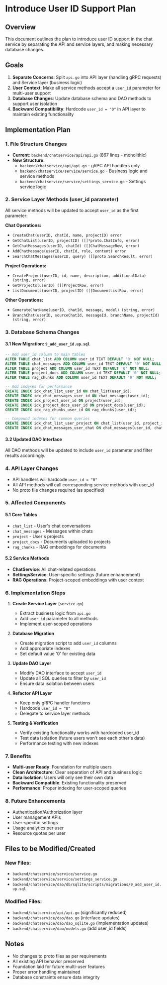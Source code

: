 # Introduce User ID Support Plan

## Overview
This document outlines the plan to introduce user ID support in the chat service by separating the API and service layers, and making necessary database changes.

## Goals
1. **Separate Concerns**: Split `api.go` into API layer (handling gRPC requests) and Service layer (business logic)
2. **User Context**: Make all service methods accept a `user_id` parameter for multi-user support
3. **Database Changes**: Update database schema and DAO methods to support user isolation
4. **Backward Compatibility**: Hardcode `user_id = "0"` in API layer to maintain existing functionality

## Implementation Plan

### 1. File Structure Changes
- **Current**: `backend/chatservice/api/api.go` (867 lines - monolithic)
- **New Structure**:
  - `backend/chatservice/api/api.go` - gRPC API handlers only
  - `backend/chatservice/service/service.go` - Business logic and service methods
  - `backend/chatservice/service/settings_service.go` - Settings service logic

### 2. Service Layer Methods (user_id parameter)
All service methods will be updated to accept `user_id` as the first parameter:

**Chat Operations:**
- `CreateChat(userID, chatId, name, projectID) error`
- `GetChatList(userID, projectID) ([]*proto.ChatInfo, error)`
- `GetChatMessages(userID, chatId) ([]ChatMessageRow, error)`
- `AddChatMessage(userID, chatId, role, content) error`
- `SearchChatMessages(userID, query) ([]proto.SearchResult, error)`

**Project Operations:**
- `CreateProject(userID, id, name, description, additionalData) (string, error)`
- `GetProjects(userID) ([]ProjectRow, error)`
- `ListDocuments(userID, projectID) ([]DocumentListRow, error)`

**Other Operations:**
- `GenerateChatName(userID, chatId, message, model) (string, error)`
- `BranchChat(userID, sourceChatId, messageId, branchName, projectId) (string, error)`

### 3. Database Schema Changes

#### 3.1 New Migration: `9_add_user_id.up.sql`
```sql
-- Add user_id column to main tables
ALTER TABLE chat_list ADD COLUMN user_id TEXT DEFAULT '0' NOT NULL;
ALTER TABLE chat_messages ADD COLUMN user_id TEXT DEFAULT '0' NOT NULL;
ALTER TABLE project ADD COLUMN user_id TEXT DEFAULT '0' NOT NULL;
ALTER TABLE project_docs ADD COLUMN user_id TEXT DEFAULT '0' NOT NULL;
ALTER TABLE rag_chunks ADD COLUMN user_id TEXT DEFAULT '0' NOT NULL;

-- Add indexes for performance
CREATE INDEX idx_chat_list_user_id ON chat_list(user_id);
CREATE INDEX idx_chat_messages_user_id ON chat_messages(user_id);
CREATE INDEX idx_project_user_id ON project(user_id);
CREATE INDEX idx_project_docs_user_id ON project_docs(user_id);
CREATE INDEX idx_rag_chunks_user_id ON rag_chunks(user_id);

-- Compound indexes for common queries
CREATE INDEX idx_chat_list_user_project ON chat_list(user_id, project_id);
CREATE INDEX idx_chat_messages_user_chat ON chat_messages(user_id, chat_id);
```

#### 3.2 Updated DAO Interface
All DAO methods will be updated to include `user_id` parameter and filter results accordingly.

### 4. API Layer Changes
- API handlers will hardcode `user_id = "0"` 
- All API methods will call corresponding service methods with user_id
- No proto file changes required (as specified)

### 5. Affected Components

#### 5.1 Core Tables
- `chat_list` - User's chat conversations
- `chat_messages` - Messages within chats  
- `project` - User's projects
- `project_docs` - Documents uploaded to projects
- `rag_chunks` - RAG embeddings for documents

#### 5.2 Service Methods
- **ChatService**: All chat-related operations
- **SettingsService**: User-specific settings (future enhancement)
- **RAG Operations**: Project-scoped embeddings with user context

### 6. Implementation Steps

1. **Create Service Layer** (`service.go`)
   - Extract business logic from `api.go`
   - Add `user_id` parameter to all methods
   - Implement user-scoped operations

2. **Database Migration**
   - Create migration script to add `user_id` columns
   - Add appropriate indexes
   - Set default value '0' for existing data

3. **Update DAO Layer**
   - Modify DAO interface to accept `user_id`
   - Update all SQL queries to filter by `user_id`
   - Ensure data isolation between users

4. **Refactor API Layer**
   - Keep only gRPC handler functions
   - Hardcode `user_id = "0"` 
   - Delegate to service layer methods

5. **Testing & Verification**
   - Verify existing functionality works with hardcoded user_id
   - Test data isolation (future users won't see each other's data)
   - Performance testing with new indexes

### 7. Benefits

- **Multi-user Ready**: Foundation for multiple users
- **Clean Architecture**: Clear separation of API and business logic
- **Data Isolation**: Users will only see their own data
- **Backward Compatible**: Existing functionality preserved
- **Performance**: Proper indexing for user-scoped queries

### 8. Future Enhancements

- Authentication/Authorization layer
- User management APIs
- User-specific settings
- Usage analytics per user
- Resource quotas per user

## Files to be Modified/Created

### New Files:
- `backend/chatservice/service/service.go`
- `backend/chatservice/service/settings_service.go` 
- `backend/chatservice/dao/db/sqlite/scripts/migrations/9_add_user_id.up.sql`

### Modified Files:
- `backend/chatservice/api/api.go` (significantly reduced)
- `backend/chatservice/dao/dao.go` (interface updates)
- `backend/chatservice/dao/dao_sqlite.go` (implementation updates)
- `backend/chatservice/dao/models.go` (add user_id fields)

## Notes
- No changes to proto files as per requirements
- All existing API behavior preserved
- Foundation laid for future multi-user features
- Proper error handling maintained
- Database constraints ensure data integrity
